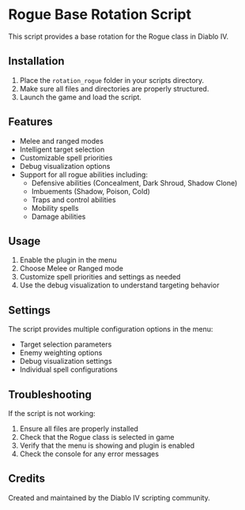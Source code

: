 # Rogue Base Rotation Script

This script provides a base rotation for the Rogue class in Diablo IV.

## Installation

1. Place the `rotation_rogue` folder in your scripts directory.
2. Make sure all files and directories are properly structured.
3. Launch the game and load the script.

## Features

- Melee and ranged modes
- Intelligent target selection
- Customizable spell priorities
- Debug visualization options
- Support for all rogue abilities including:
  - Defensive abilities (Concealment, Dark Shroud, Shadow Clone)
  - Imbuements (Shadow, Poison, Cold)
  - Traps and control abilities
  - Mobility spells
  - Damage abilities

## Usage

1. Enable the plugin in the menu
2. Choose Melee or Ranged mode
3. Customize spell priorities and settings as needed
4. Use the debug visualization to understand targeting behavior

## Settings

The script provides multiple configuration options in the menu:
- Target selection parameters
- Enemy weighting options
- Debug visualization settings
- Individual spell configurations

## Troubleshooting

If the script is not working:
1. Ensure all files are properly installed
2. Check that the Rogue class is selected in game
3. Verify that the menu is showing and plugin is enabled
4. Check the console for any error messages

## Credits

Created and maintained by the Diablo IV scripting community. 